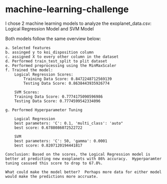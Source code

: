 # machine-learning-challenge

I chose 2 machine learning models to analyze the exoplanet_data.csv: Logical Regression Model and SVM Model

Both models follow the same overview below:

    a. Selected features
    b. assinged y to koi_disposition column
    c. assigned X to every other column in the dataset
    d. Performed train_test_split to plit dataset
    e. Performed preprocessing using the MinMaxScaler
    f. Trained the model:
        Logical Regression Scores:
            Training Data Score: 0.8472248712569139
            Testing Data Score: 0.8638443935926774

        SVM Scores:
        Training Data Score: 0.7774175090596986
        Testing Data Score: 0.7774599542334096

    g. Performed Hyperparameter Tuning
        
        Logical Regression 
        best parameters: 'C': 0.1, 'multi_class': 'auto"
        best score: 0.6788086072522722

        SVM 
        best parameters: 'C': 50, 'gamma': 0.0001
        best score: 0.8207120194441817

    Conclusion: Based on the scores, the Logical Regression model is better at predicting new exoplanets with 86% accuracy.  Hyperparamter tuning casused this score to drop to 67.8%.

    What could make the model better?  Perhaps more data for either model would make the predictions more accruate.
     




